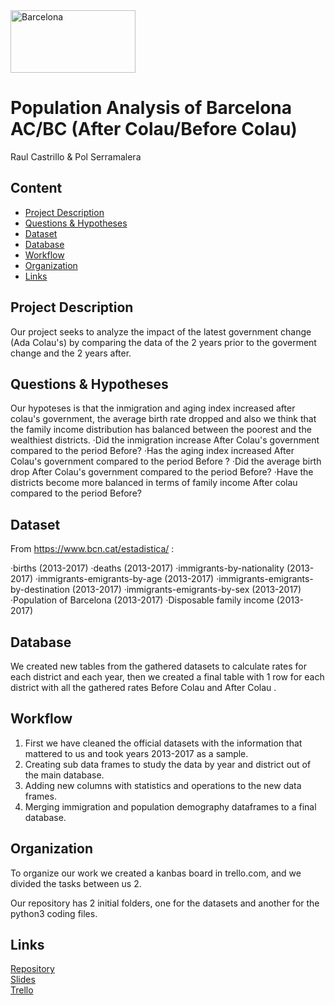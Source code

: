<img src="https://www.kokopeliadventure.com/wp-content/uploads/2016/02/IMG_6853-570x570.jpg" alt="Barcelona" width="200" height="100"/>

# Population Analysis of Barcelona AC/BC (After Colau/Before Colau)
Raul Castrillo & Pol Serramalera

## Content
- [Project Description](#project-description)
- [Questions & Hypotheses](#questions-hypotheses)
- [Dataset](#dataset)
- [Database](#database)
- [Workflow](#workflow)
- [Organization](#organization)
- [Links](#links)


## Project Description
Our project seeks to analyze the impact of the latest government change (Ada Colau's) by comparing the data of the 2 years prior to the goverment change and the 2 years after.

## Questions & Hypotheses
Our hypoteses is that the inmigration and aging index increased after colau's government, the average birth rate dropped and also we think that the family income distribution has balanced between the poorest and the wealthiest districts.
·Did the inmigration increase After Colau's government compared to the period Before?
·Has the aging index increased After Colau's government compared to the period Before ?
·Did the average birth drop After Colau's government compared to the period Before?
·Have the districts become more balanced in terms of family income After colau compared to the period Before?


## Dataset

From https://www.bcn.cat/estadistica/ :

·births (2013-2017)
·deaths (2013-2017)
·immigrants-by-nationality (2013-2017)
·immigrants-emigrants-by-age (2013-2017)
·immigrants-emigrants-by-destination (2013-2017)
·immigrants-emigrants-by-sex (2013-2017)
·Population of Barcelona (2013-2017)
·Disposable family income (2013-2017)


## Database
We created new tables from the gathered datasets to calculate rates for each district and each year, then we created a final table with 1 row for each district with all the gathered rates Before Colau and After Colau .


## Workflow

1. First we have cleaned the official datasets with the information that mattered to us and took years 2013-2017 as a sample.
2. Creating  sub data frames to study the data  by year and district  out of the main database.
3. Adding new columns with statistics and operations  to the new data frames.
4. Merging immigration and population demography dataframes to a final database.


## Organization

To organize our work we created a kanbas board in trello.com, and we divided the tasks between us 2.

Our repository has 2 initial folders, one for the datasets and another for the python3 coding files.

## Links

[Repository](https://github.com/raulcastr/Population-Analysis-Barcelona-AC-BC)  
[Slides](https://drive.google.com/file/d/15wsNCGVDvU_JuHEGrE5kXIGvx2cGbOyG/view?usp=sharing)  
[Trello](https://trello.com/b/cugCk511/project2-2-year-balance-on-a-new-government)  
